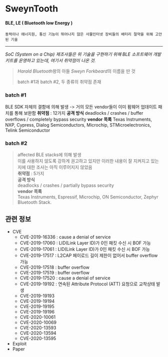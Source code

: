 # SweynTooth
#### BLE, LE ( Bluetooth low Energy )

	동력이나 에너지원, 통신 기능이 뛰어나지 않은 사물인터넷 장비들의 배터리 절약을 위해 고안된 기술

***
*SoC (System on a Chip) 제조사들은 위 기술을 구현하기 위해 BLE 소프트웨어 개발 키트를 운영하고 있는데, 여기서 취약점이 나온 것.*   
> *Harald Bluetooth*왕의 아들 *Sweyn Forkbeard*의 이름을 딴 것 
>      
> batch #1과 batch #2, 두 종류의 취약점 존재
### batch #1

BLE SDK 자체의 결함에 의해 발생 
-> 거의 모든 vendor들이 이미 펌웨어 업데이트 패치를 통해 보완함
**취약점** : 12가지
**공격 방식**
deadlocks / crashes / buffer overflows / completely bypass 	security
**vendor 목록**
Texas Instruments, NXP, Cypress, Dialog Semiconductors, Microchip, STMicroelectronics, Telink Semiconductor

### batch #2

> affected BLE stacks에 의해 발생    
이를 사용하지 않도록 강하게 권고하고 있지만 이러한 내용이 잘 지켜지고 있는지에 대한 조사는 아직 이루어지지 않았음   
**취약점** : 5가지   
**공격 방식**   
deadlocks / crashes / partially bypass security   
**vendor 목록**   
Texas Instruments, Espressif, Microchip, ON Semiconductor, Zephyr Bluetooth Stack.   

## 관련 정보
- CVE
    - CVE-2019-16336 : cause a denial of service
    - CVE-2019-17060 : LID(Link Layer ID)가 0인 패킷 수신 시 BOF 가능
    - CVE-2019-17061 : LID(Link Layer ID)가 0인 패킷 수신 시 BOF 가능
    - CVE-2019-17517 : L2CAP 페이로드 길이 제한이 없어서 buffer overflow 가능
    - CVE-2019-17518 : buffer overflow
    - CVE-2019-17519 : buffer overflow
    - CVE-2019-17520 : cause a denial of service
    - CVE-2019-19192 : 연속된 Attribute Protocol (ATT) 요청으로 교착상태 발생
    - CVE-2019-19193
    - CVE-2019-19194
    - CVE-2019-19195
    - CVE-2019-19196
    - CVE-2020-10061
    - CVE-2020-10069
    - CVE-2020-13593
    - CVE-2020-13594
    - CVE-2020-13595
- Exploit
- Paper